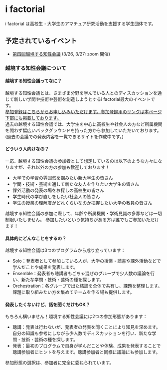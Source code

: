 # i factorial

i factorial は高校生・大学生のアマチュア研究活動を支援する学生団体です。

## 予定されているイベント

- [第四回越境する知性会議](./ekkyo/event4.md) (3/26, 3/27: zoom 開催)

### 越境する知性会議について
#### 越境する知性会議ってなに？
越境する知性会議とは、さまざま分野を学んでいる人とのディスカッションを通じて新しい学問や技術や芸術を創造しようとするi factorial最大のイベントです。  
[参加登録はこちらからお申し込みいただけます。参加登録用のリンクは本ページ下部にも掲載しております。](https://forms.gle/Sdy53h5LUSWp9ftr5)  
過去の越境する知性会議では、大学生を中心に高校生や社会人の方など所属機関を問わず幅広いバックグラウンドを持った方から参加していただいております。  
(過去の会議での発表内容を一覧できるサイトを作成中です。)

#### どういう人向けなの？
一応、越境する知性会議の参加者として想定しているのは以下のような方々になりますが、それ以外の方の参加も歓迎しております！
- 大学での学習の雰囲気を掴みたい新大学生の皆さん
- 学問・技術・芸術を通して新たな友人を作りたい大学生の皆さん
- 課外活動の発表の場をお探しの高校生の皆さん
- 学生時代の学び直しをしたい社会人の皆さん
- 学生の授業の理解度がどれくらいなのか把握したい大学の教員の皆さん  

越境する知性会議の参加に際して、年齢や所属機関・学術見識の多寡などは一切制限いたしません。
参加したいという気持ちがある方は誰でもご参加いただけます！

#### 具体的にどんなことをするの？
越境する知性会議は3つのプログラムから成り立っています：  
- Solo：発表者として参加している人が、大学の授業・読書や課外活動などで学んだことや成果を発表します。
- Ensemble：発表者も聴講者もごちゃ混ぜのグループで少人数の議論を行い、新たな学問・技術・芸術の種を探します。
- Orchestration：各グループで出た結論を全体で共有し、課題を整理します。課題に取り組みたい方を集めてチームを作る場も提供します。

#### 発表したくないけど、話を聞くだけもOK？
もちろん構いません！越境する知性会議には2つの参加形態があります：
- 聴講：発表は行わないが、発表者の発表を聞くことにより知見を深めます。自分の知識も参考にしながら少人数でディスカッションを行い、新たな学問・技術・芸術の種を探します。
- 発表：最初のプログラムで自身が学んだことや体験、成果を発表することで聴講参加者にヒントを与えます。聴講参加者と同様に議論にも参加します。

参加形態の選択は、参加者に完全に委ねられています。
